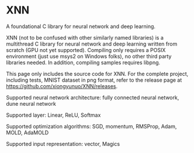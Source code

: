 # XNN
A foundational C library for neural network and deep learning.

XNN (not to be confused with other similarly named libraries) is a multithread C library for neural network and deep learning written from scratch (GPU not yet supported). Compiling only requires a POSIX environment (just use msys2 on Windows folks), no other third party libraries needed. In addition, compiling samples requires libpng.

This page only includes the source code for XNN. For the complete project, including tests, MNIST dataset in png format, refer to the release page at https://github.com/xiongyunuo/XNN/releases.

Supported neural network architecture: fully connected neural network, dune neural network

Supported layer: Linear, ReLU, Softmax

Supported optimization algorithms: SGD, momentum, RMSProp, Adam, MOLD, AdaMOLD

Supported input representation: vector, Magics
